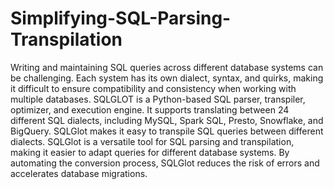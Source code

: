 # Simplifying-SQL-Parsing-Transpilation
Writing and maintaining SQL queries across different database systems can be challenging. Each system has its own dialect, syntax, and quirks, making it difficult to ensure compatibility and consistency when working with multiple databases.
SQLGLOT is a Python-based SQL parser, transpiler, optimizer, and execution engine. It supports translating between 24 different SQL dialects, including MySQL, Spark SQL, Presto, Snowflake, and BigQuery.
SQLGlot makes it easy to transpile SQL queries between different dialects.
SQLGlot is a versatile tool for SQL parsing and transpilation, making it easier to adapt queries for different database systems. By automating the conversion process, SQLGlot reduces the risk of errors and accelerates database migrations.
